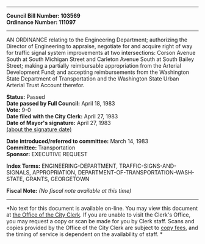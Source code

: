 * * * * *  
  
**Council Bill Number: [](#h0)[](#h2)103569**   
**Ordinance Number: 111097**  
  
* * * * *  
  
AN ORDINANCE relating to the Engineering Department; authorizing the Director of Engineering to appraise, negotiate for and acquire right of way for traffic signal system improvements at two intersections: Corson Avenue South at South Michigan Street and Carleton Avenue South at South Bailey Street; making a partially reimbursable appropriation from the Arterial Development Fund; and accepting reimbursements from the Washington State Department of Transportation and the Washington State Urban Arterial Trust Account therefor.  
  
**Status:** Passed   
**Date passed by Full Council:** April 18, 1983   
**Vote:** 9-0   
**Date filed with the City Clerk:** April 27, 1983   
**Date of Mayor's signature:** April 27, 1983   
[(about the signature date)](/~public/approvaldate.htm)   
  
  
**Date introduced/referred to committee:** March 14, 1983   
**Committee:** Transportation   
**Sponsor:** EXECUTIVE REQUEST   
  
**Index Terms:** ENGINEERING-DEPARTMENT, TRAFFIC-SIGNS-AND-SIGNALS, APPROPRIATION, DEPARTMENT-OF-TRANSPORTATION-WASH-STATE, GRANTS, GEORGETOWN  
  
**Fiscal Note:** *(No fiscal note available at this time)*  
  
* * * * *  
  
*No text for this document is available on-line. You may view this document at [the Office of the City Clerk](http://www.seattle.gov/leg/clerk/contactUs.htm). If you are unable to visit the Clerk's Office, you may request a copy or scan be made for you by Clerk staff. Scans and copies provided by the Office of the City Clerk are subject to [copy fees](http://clerk.seattle.gov/~public/clerkfees.htm), and the timing of service is dependent on the availability of staff. *  
  
  
